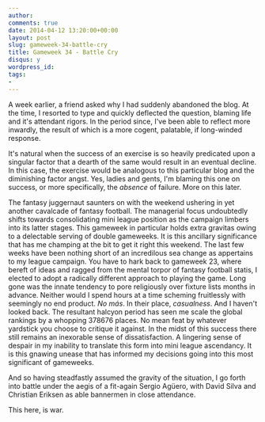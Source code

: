```yaml
---
author: 
comments: true
date: 2014-04-12 13:20:00+00:00
layout: post
slug: gameweek-34-battle-cry
title: Gameweek 34 - Battle Cry
disqus: y
wordpress_id: 
tags: 
- 
---
```


A week earlier, a friend asked why I had suddenly abandoned the blog. At the time, I resorted to type and quickly deflected the question, blaming life and it's attendant rigors. In the period since, I've been able to reflect more inwardly, the result of which is a more cogent, palatable, if long-winded response.

It's natural when the success of an exercise is so heavily predicated upon a singular factor that a dearth of the same would result in an eventual decline. In this case, the exercise would be analogous to this particular blog and the diminishing factor angst. Yes, ladies and gents, I'm blaming this one on success, or more specifically, the _absence_ of failure. More on this later.

The fantasy juggernaut saunters on with the weekend ushering in yet another cavalcade of fantasy football. The managerial focus undoubtedly shifts towards consolidating mini league position as the campaign limbers into its latter stages. This gameweek in particular holds extra gravitas owing to a delectable serving of double gameweeks. It is this ancillary significance that has me champing at the bit to get it right this weekend. The last few weeks have been nothing short of an incredilous sea change as appertains to my league campaign. You have to hark back to gameweek 23, where bereft of ideas and ragged from the mental torpor of fantasy football statis, I elected to adopt a radically different approach to playing the game. Long gone was the innate tendency to pore religiously over fixture lists months in advance. Neither would I spend hours at a time scheming fruitlessly with seemingly no end product. _No más_. In their place, *casualness*. And I haven't looked back. The resultant halcyon period has seen me scale the global rankings by a whopping 378676 places. No mean feat by whatever yardstick you choose to critique it against. In the midst of this success there still remains an inexorable sense of dissatisfaction. A lingering sense of despair in my inability to translate this form into mini league ascendancy. It is this gnawing unease that has informed my decisions going into this most significant of gameweeks. 

And so having steadfastly assumed the gravity of the situation, I go forth into battle under the aegis of a fit-again Sergio Agüero, with David Silva and Christian Eriksen as able bannermen in close attendance. 

This here, is war.
